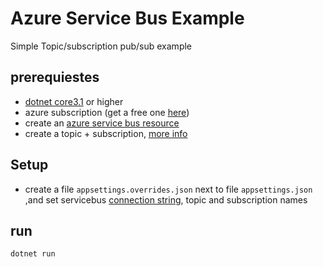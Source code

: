 # Azure Service Bus Example
Simple Topic/subscription pub/sub example

## prerequiestes
- [dotnet core3.1](https://dotnet.microsoft.com/download) or higher
- azure subscription (get a free one [here](https://azure.microsoft.com/en-us/free/))
- create an [azure service bus resource](https://docs.microsoft.com/en-us/azure/service-bus-messaging/service-bus-messaging-overview)
- create a topic + subscription, [more info](https://docs.microsoft.com/en-us/azure/service-bus-messaging/service-bus-quickstart-topics-subscriptions-portal)
## Setup
- create a file `appsettings.overrides.json` next to file `appsettings.json` ,and set servicebus [connection string](https://social.msdn.microsoft.com/Forums/azure/en-US/c8edd9b5-76ea-4d93-8025-2e9d90b5ddf4/where-to-find-the-connectionstring-in-the-new-service-bus-portal), topic and subscription names

## run 
```
dotnet run
```

